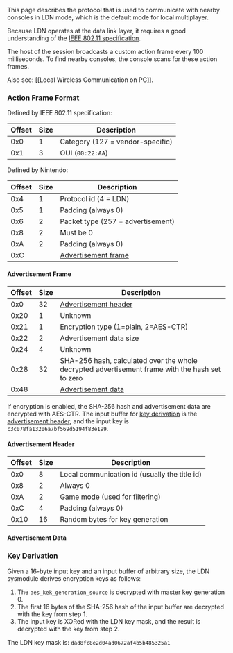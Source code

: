 This page describes the protocol that is used to communicate with nearby consoles in LDN mode, which is the default mode for local multiplayer.

Because LDN operates at the data link layer, it requires a good understanding of the [IEEE 802.11 specification](https://ieeexplore.ieee.org/document/9363693).

The host of the session broadcasts a custom action frame every 100 milliseconds. To find nearby consoles, the console scans for these action frames.

Also see: [[Local Wireless Communication on PC]].

### Action Frame Format
Defined by IEEE 802.11 specification:

| Offset | Size | Description |
| --- | --- | --- |
| 0x0 | 1 | Category (127 = vendor-specific) |
| 0x1 | 3 | OUI (`00:22:AA`) |

Defined by Nintendo:

| Offset | Size | Description |
| --- | --- | --- |
| 0x4 | 1 | Protocol id (4 = LDN) |
| 0x5 | 1 | Padding (always 0) |
| 0x6 | 2 | Packet type (257 = advertisement) |
| 0x8 | 2 | Must be 0 |
| 0xA | 2 | Padding (always 0) |
| 0xC | | [Advertisement frame](#advertisement-frame) |

#### Advertisement Frame
| Offset | Size | Description |
| --- | --- | --- |
| 0x0 | 32 | [Advertisement header](#advertisement-header) |
| 0x20 | 1 | Unknown |
| 0x21 | 1 | Encryption type (1=plain, 2=AES-CTR) |
| 0x22 | 2 | Advertisement data size |
| 0x24 | 4 | Unknown |
| 0x28 | 32 | SHA-256 hash, calculated over the whole decrypted advertisement frame with the hash set to zero |
| 0x48 | | [Advertisement data](#advertisement-data) |

If encryption is enabled, the SHA-256 hash and advertisement data are encrypted with AES-CTR. The input buffer for [key derivation](#key-derivation) is the [advertisement header](#advertisement-header), and the input key is `c3c078fa13206a7bf569d5194f83e199`.

#### Advertisement Header
| Offset | Size | Description |
| --- | --- | --- |
| 0x0 | 8 | Local communication id (usually the title id) |
| 0x8 | 2 | Always 0 |
| 0xA | 2 | Game mode (used for filtering) |
| 0xC | 4 | Padding (always 0) |
| 0x10 | 16 | Random bytes for key generation |

#### Advertisement Data

### Key Derivation
Given a 16-byte input key and an input buffer of arbitrary size, the LDN sysmodule derives encryption keys as follows:

1. The `aes_kek_generation_source` is decrypted with master key generation 0.
2. The first 16 bytes of the SHA-256 hash of the input buffer are decrypted with the key from step 1.
3. The input key is XORed with the LDN key mask, and the result is decrypted with the key from step 2.

The LDN key mask is: `dad8fc8e2d04ad0672af4b5b485325a1`